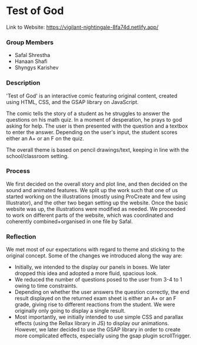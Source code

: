  # Test of God
 
 Link to Website: https://vigilant-nightingale-8fa74d.netlify.app/

### Group Members
* Safal Shrestha
* Hanaan Shafi
* Shyngys Karishev

### Description
'Test of God' is an interactive comic featuring original content, created using HTML, CSS, and the GSAP library on JavaScript. 

The comic tells the story of a student as he struggles to answer the questions on his math quiz. In a moment of desperation, he prays to god asking for help. The user is then presented with the question and a textbox to enter the answer. Depending on the user's input, the student scores either an A+ or an F on the quiz. 

The overall theme is based on pencil drawings/text, keeping in line with the school/classroom setting. 

### Process
We first decided on the overall story and plot line, and then decided on the sound and animated features. We split up the work such that one of us started working on the illustrations (mostly using ProCreate and few using Illustrator), and the other two began setting up the website. Once the basic website was up, the illustrations were modified as needed. We proceeded to work on different parts of the website, which was coordinated and coherently combined+organised in one file by Safal. 

### Reflection
We met most of our expectations with regard to theme and sticking to the original concept. Some of the changes we introduced along the way are:
* Initially, we intended to the display our panels in boxes. We later dropped this idea and adopted a more fluid, spacious look. 
* We reduced the number of questions posed to the user from 3-4 to 1 owing to time constraints.
* Depending on whether the user answers the question correctly, the end result displayed on the returned exam sheet is either an A+ or an F grade, giving rise to different reactions from the student. We were originally only going to display a single result. 
* Most importantly, we initially intended to use simple CSS and parallax effects (using the Rellax library in JS) to display our animations. However, we later decided to use the GSAP library in order to create more complicated effects, especially using the gsap plugin scrollTrigger.
